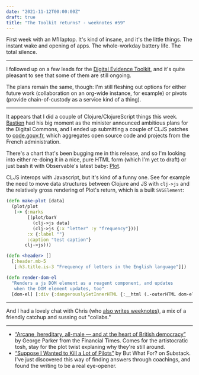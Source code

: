 ```yaml
---
date: "2021-11-12T00:00:00Z"
draft: true
title: "The Toolkit returns? - weeknotes #59"
---
```


First week with an M1 laptop. It's kind of insane, and it's the little things. The instant wake and opening of apps. The whole-workday battery life. The total silence.

---

I followed up on a few leads for the [Digital Evidence Toolkit](https://digitalevidencetoolkit.org/), and it's quite pleasant to see that some of them are still ongoing.

The plans remain the same, though: I'm still fleshing out options for either future work (collaboration on an org-wide instance, for example) or pivots (provide chain-of-custody as a service kind of a thing).

---

It appears that I did a couple of Clojure/ClojureScript things this week. [Bastien](https://bzg.fr) had his big moment as the minister announced ambitious plans for the Digital Commons, and I ended up submitting a couple of CLJS patches to [code.gouv.fr](https://code.gouv.fr/), which aggregates open source code and projects from the French administration.

There's a chart that's been bugging me in this release, and so I'm looking into either re-doing it in a nice, pure HTML form (which I'm yet to draft) or just bash it with Observable's latest baby: [Plot](https://observablehq.com/@observablehq/plot).

CLJS interops with Javascript, but it's kind of a funny one. See for example the need to move data structures between Clojure and JS with `clj->js` and the relatively gross rendering of Plot's return, which is a built `SVGElement`:

```clj
(defn make-plot [data]
  (plot/plot
   (-> {:marks
        [(plot/barY
          (clj->js data)
          (clj->js {:x "letter" :y "frequency"}))]
        :x {:label ""}
        :caption "test caption"}
       clj->js)))

(defn <header> []
  [:header.mb-5
   [:h3.title.is-3 "Frequency of letters in the English language"]])

(defn render-dom-el
  "Renders a js DOM element as a reagent component, and updates
   when the DOM element updates, too"
  [dom-el] [:div {:dangerouslySetInnerHTML {:__html (.-outerHTML dom-el)}}])
```

---

And I had a lovely chat with Chris (who [also writes weeknotes](https://blog.chrislowis.co.uk/)), a mix of a friendly catchup and sussing out "collabs."

---

- [“Arcane, hereditary, all-male — and at the heart of British democracy”](https://www.ft.com/content/d5aebb99-0316-41a9-b19a-505713e4fb41) by George Parker from the Financial Times. Comes for the artistocratic tosh, stay for the plot twist explaning why they're still around.
- [“Suppose I Wanted to Kill a Lot of Pilots”](https://newsletter.butwhatfor.com/p/invert-always-invert-avoid-failure) by But What For? on Substack. I've just discovered this way of finding answers through coachings, and found the writing to be a real eye-opener.
